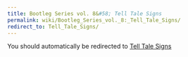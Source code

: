 ```yaml
---
title: Bootleg Series vol. 8&#58; Tell Tale Signs
permalink: wiki/Bootleg_Series_vol._8:_Tell_Tale_Signs/
redirect_to: Tell_Tale_Signs/
---
```


You should automatically be redirected to [Tell Tale Signs](Tell_Tale_Signs/)
